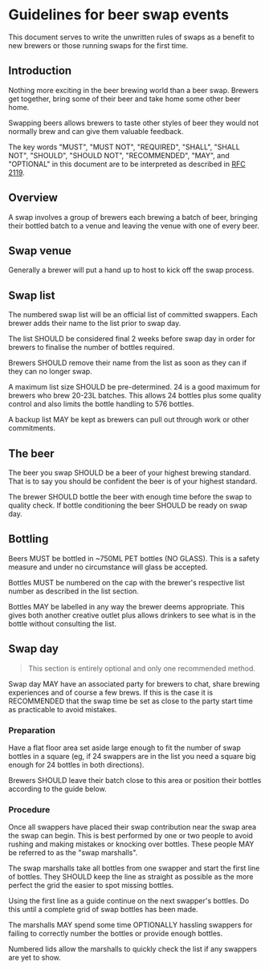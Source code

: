 # Guidelines for beer swap events
This document serves to write the unwritten rules of swaps as a benefit to new
brewers or those running swaps for the first time.

## Introduction
Nothing more exciting in the beer brewing world than a beer swap.  Brewers
get together, bring some of their beer and take home some other beer home.

Swapping beers allows brewers to taste other styles of beer they would not
normally brew and can give them valuable feedback.

The key words "MUST", "MUST NOT", "REQUIRED", "SHALL", "SHALL NOT", "SHOULD",
"SHOULD NOT", "RECOMMENDED",  "MAY", and "OPTIONAL" in this document are to be
interpreted as described in [RFC 2119](https://tools.ietf.org/html/rfc2119]).

## Overview
A swap involves a group of brewers each brewing a batch of beer, bringing their
bottled batch to a venue and leaving the venue with one of every beer.

## Swap venue
Generally a brewer will put a hand up to host to kick off the swap process.

## Swap list
The numbered swap list will be an official list of committed swappers.  Each brewer adds
their name to the list prior to swap day.

The list SHOULD be considered final 2 weeks before swap day in order for
brewers to finalise the number of bottles required.

Brewers SHOULD remove their name from the list as soon as they can if they can
no longer swap.

A maximum list size SHOULD be pre-determined.  24 is a good maximum for brewers
who brew 20-23L batches.  This allows 24 bottles plus some quality control and
also limits the bottle handling to 576 bottles.

A backup list MAY be kept as brewers can pull out through work or other
commitments.

## The beer
The beer you swap SHOULD be a beer of your highest brewing standard.  That is to
say you should be confident the beer is of your highest standard.

The brewer SHOULD bottle the beer with enough time before the swap to quality
check.  If bottle conditioning the beer SHOULD be ready on swap day.

## Bottling
Beers MUST be bottled in ~750ML PET bottles (NO GLASS).  This is a safety
measure and under no circumstance will glass be accepted.

Bottles MUST be numbered on the cap with the brewer's respective list number as
described in the list section.

Bottles MAY be labelled in any way the brewer deems appropriate.  This gives
both another creative outlet plus allows drinkers to see what is in the bottle
without consulting the list.

## Swap day
>  This section is entirely optional and only one recommended method.

Swap day MAY have an associated party for brewers to chat, share brewing
experiences and of course a few brews.  If this is the case it is RECOMMENDED
that the swap time be set as close to the party start time as practicable to
avoid mistakes.

### Preparation
Have a flat floor area set aside large enough to fit the number of swap bottles
in a square (eg, if 24 swappers are in the list you need a square big enough for
24 bottles in both directions).  

Brewers SHOULD leave their batch close to this area or position their bottles
according to the guide below.

### Procedure
Once all swappers have placed their swap contribution near the swap area the
swap can begin.  This is best performed by one or two people to avoid rushing
and making mistakes or knocking over bottles.  These people MAY be referred to
as the "swap marshalls".

The swap marshalls take all bottles from one swapper and start the first line of
bottles.  They SHOULD keep the line as straight as possible as the more perfect
the grid the easier to spot missing bottles.

Using the first line as a guide continue on the next swapper's bottles.  Do this
until a complete grid of swap bottles has been made.

The marshalls MAY spend some time OPTIONALLY hassling swappers for failing to
correctly number the bottles or provide enough bottles.

Numbered lids allow the marshalls to quickly check the list if any swappers are
yet to show.
